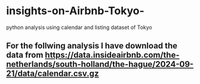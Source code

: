 # insights-on-Airbnb-Tokyo-
python analysis using calendar and listing dataset of Tokyo 
## For the follwing analysis I have download the data from https://data.insideairbnb.com/the-netherlands/south-holland/the-hague/2024-09-21/data/calendar.csv.gz
